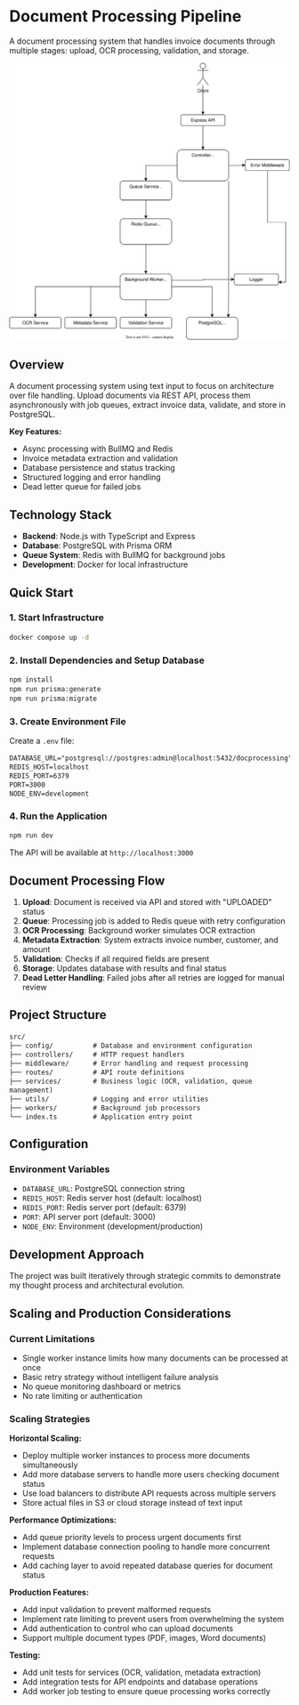 # Document Processing Pipeline

A document processing system that handles invoice documents through multiple stages: upload, OCR processing, validation, and storage.

![Architecture Diagram](./document-processing-pipeline.drawio.svg)

## Overview

A document processing system using text input to focus on architecture over file handling. Upload documents via REST API, process them asynchronously with job queues, extract invoice data, validate, and store in PostgreSQL.

**Key Features:**

- Async processing with BullMQ and Redis
- Invoice metadata extraction and validation
- Database persistence and status tracking
- Structured logging and error handling
- Dead letter queue for failed jobs

## Technology Stack

- **Backend**: Node.js with TypeScript and Express
- **Database**: PostgreSQL with Prisma ORM
- **Queue System**: Redis with BullMQ for background jobs
- **Development**: Docker for local infrastructure

## Quick Start

### 1. Start Infrastructure

```bash
docker compose up -d
```

### 2. Install Dependencies and Setup Database

```bash
npm install
npm run prisma:generate
npm run prisma:migrate
```

### 3. Create Environment File

Create a `.env` file:

```env
DATABASE_URL="postgresql://postgres:admin@localhost:5432/docprocessing"
REDIS_HOST=localhost
REDIS_PORT=6379
PORT=3000
NODE_ENV=development
```

### 4. Run the Application

```bash
npm run dev
```

The API will be available at `http://localhost:3000`

## Document Processing Flow

1. **Upload**: Document is received via API and stored with "UPLOADED" status
2. **Queue**: Processing job is added to Redis queue with retry configuration
3. **OCR Processing**: Background worker simulates OCR extraction
4. **Metadata Extraction**: System extracts invoice number, customer, and amount
5. **Validation**: Checks if all required fields are present
6. **Storage**: Updates database with results and final status
7. **Dead Letter Handling**: Failed jobs after all retries are logged for manual review

## Project Structure

```
src/
├── config/          # Database and environment configuration
├── controllers/     # HTTP request handlers
├── middleware/      # Error handling and request processing
├── routes/          # API route definitions
├── services/        # Business logic (OCR, validation, queue management)
├── utils/           # Logging and error utilities
├── workers/         # Background job processors
└── index.ts         # Application entry point
```

## Configuration

### Environment Variables

- `DATABASE_URL`: PostgreSQL connection string
- `REDIS_HOST`: Redis server host (default: localhost)
- `REDIS_PORT`: Redis server port (default: 6379)
- `PORT`: API server port (default: 3000)
- `NODE_ENV`: Environment (development/production)

## Development Approach

The project was built iteratively through strategic commits to demonstrate my thought process and architectural evolution.

## Scaling and Production Considerations

### Current Limitations

- Single worker instance limits how many documents can be processed at once
- Basic retry strategy without intelligent failure analysis
- No queue monitoring dashboard or metrics
- No rate limiting or authentication

### Scaling Strategies

**Horizontal Scaling:**

- Deploy multiple worker instances to process more documents simultaneously
- Add more database servers to handle more users checking document status
- Use load balancers to distribute API requests across multiple servers
- Store actual files in S3 or cloud storage instead of text input

**Performance Optimizations:**

- Add queue priority levels to process urgent documents first
- Implement database connection pooling to handle more concurrent requests
- Add caching layer to avoid repeated database queries for document status

**Production Features:**

- Add input validation to prevent malformed requests
- Implement rate limiting to prevent users from overwhelming the system
- Add authentication to control who can upload documents
- Support multiple document types (PDF, images, Word documents)

**Testing:**

- Add unit tests for services (OCR, validation, metadata extraction)
- Add integration tests for API endpoints and database operations
- Add worker job testing to ensure queue processing works correctly
